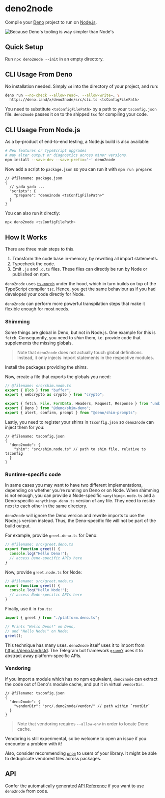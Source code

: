 # deno2node

Compile your [Deno] project to run on [Node.js].

![Because Deno's tooling is way simpler than Node's](https://pbs.twimg.com/media/FBba11IXMAQB7pX?format=jpg)

## Quick Setup

Run `npx deno2node --init` in an empty directory.

## CLI Usage From Deno

No installation needed. Simply `cd` into the directory of your project, and run:

```sh
deno run --no-check --allow-read=. --allow-write=. \
  https://deno.land/x/deno2node/src/cli.ts <tsConfigFilePath>
```

You need to substitute `<tsConfigFilePath>` by a path to your `tsconfig.json`
file. `deno2node` passes it on to the shipped `tsc` for compiling your code.

## CLI Usage From Node.js

As a by-product of end-to-end testing, a Node.js build is also available:

```sh
# New features or TypeScript upgrades
# may alter output or diagnostics across minor versions.
npm install --save-dev --save-prefix='~' deno2node
```

Now add a script to `package.json` so you can run it with `npm run prepare`:

```jsonc
// @filename: package.json
{
  // yada yada ...
  "scripts": {
    "prepare": "deno2node <tsConfigFilePath>"
  }
}
```

You can also run it directly:

```sh
npx deno2node <tsConfigFilePath>
```

## How It Works

There are three main steps to this.

1. Transform the code base in-memory, by rewriting all import statements.
2. Typecheck the code.
3. Emit `.js` and `.d.ts` files. These files can directly be run by Node or
   published on npm.

`deno2node` uses [`ts-morph`] under the hood, which in turn builds on top of the
TypeScript compiler `tsc`. Hence, you get the same behaviour as if you had
developed your code directly for Node.

`deno2node` can perform more powerful transpilation steps that make it flexible
enough for most needs.

### Shimming

Some things are global in Deno, but not in Node.js. One example for this is
`fetch`. Consequently, you need to _shim_ them, i.e. provide code that
supplements the missing globals.

> Note that `deno2node` does not actually touch global definitions. Instead, it
> only injects import statements in the respective modules.

Install the packages providing the shims.

Now, create a file that exports the globals you need:

```ts
// @filename: src/shim.node.ts
export { Blob } from "buffer";
export { webcrypto as crypto } from "crypto";

export { fetch, File, FormData, Headers, Request, Response } from "undici";
export { Deno } from "@deno/shim-deno";
export { alert, confirm, prompt } from "@deno/shim-prompts";
```

Lastly, you need to register your shims in `tsconfig.json` so `deno2node` can
inject them for you:

```jsonc
// @filename: tsconfig.json
{
  "deno2node": {
    "shim": "src/shim.node.ts" // path to shim file, relative to tsconfig
  }
}
```

### Runtime-specific code

In same cases you may want to have two different implementations, depending on
whether you're running on Deno or on Node. When shimming is not enough, you can
provide a Node-specific `<anything>.node.ts` and a Deno-specific
`<anything>.deno.ts` version of any file. They need to reside next to each other
in the same directory.

`deno2node` will ignore the Deno version and rewrite imports to use the Node.js
version instead. Thus, the Deno-specific file will not be part of the build
output.

For example, provide `greet.deno.ts` for Deno:

```ts
// @filename: src/greet.deno.ts
export function greet() {
  console.log("Hello Deno!");
  // access Deno-specific APIs here
}
```

Now, provide `greet.node.ts` for Node:

```ts
// @filename: src/greet.node.ts
export function greet() {
  console.log("Hello Node!");
  // access Node-specific APIs here
}
```

Finally, use it in `foo.ts`:

```ts
import { greet } from "./platform.deno.ts";

// Prints "Hello Deno!" on Deno,
// and "Hello Node!" on Node:
greet();
```

This technique has many uses. `deno2node` itself uses it to import from
https://deno.land/std. The Telegram bot framework [`grammY`] uses it to abstract
away platform-specific APIs.

### Vendoring

If you import a module which has no npm equivalent, `deno2node` can extract the
code out of Deno's module cache, and put it in virtual `vendorDir`.

```jsonc
// @filename: tsconfig.json
{
  "deno2node": {
    "vendorDir": "src/.deno2node/vendor/" // path within `rootDir`
  }
}
```

> Note that vendoring requires `--allow-env` in order to locate Deno cache.

Vendoring is still experimental, so be welcome to open an issue if you encounter
a problem with it!

Also, consider recommending [`pnpm`] to users of your library. It might be able
to deduplicate vendored files across packages.

## API

Confer the automatically generated [API Reference] if you want to use
`deno2node` from code.

[deno]: https://deno.land/
[node.js]: https://nodejs.org/
[`grammy`]: https://github.com/grammyjs/grammY
[`pnpm`]: https://github.com/pnpm/pnpm#background
[`ts-morph`]: https://github.com/dsherret/ts-morph
[`node-fetch`]: https://github.com/node-fetch/node-fetch
[api reference]: https://doc.deno.land/https/deno.land/x/deno2node/src/mod.ts
